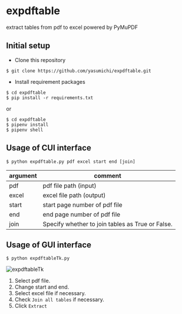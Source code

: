 # expdftable
extract tables from pdf to excel powered by PyMuPDF

## Initial setup

- Clone this repository

```
$ git clone https://github.com/yasumichi/expdftable.git
```

- Install requirement packages

```
$ cd expdftable
$ pip install -r requirements.txt
```

or 

```
$ cd expdftable
$ pipenv install
$ pipenv shell
```

## Usage of CUI interface

```
$ python expdftable.py pdf excel start end [join]
```

| argument | comment |
| -------- | ------- |
| pdf | pdf file path (input) |
| excel | excel file path (output) |
| start | start page number of pdf file |
| end | end page number of pdf file |
| join | Specify whether to join tables as True or False. |

## Usage of GUI interface

```
$ python expdftableTk.py
```

![expdftableTk](https://github.com/user-attachments/assets/1109e0c4-7834-41e9-b3f7-58c4b9d209c3)

1. Select pdf file.
2. Change start and end.
3. Select excel file if necessary.
4. Check `Join all tables` if necessary.
5. Click `Extract`
